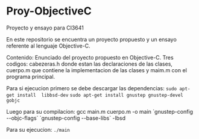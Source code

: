 # Proy-ObjectiveC
Proyecto y ensayo para CI3641

En este repositorio se encuentra un proyecto propuesto y un ensayo referente al lenguaje Objective-C.

Contenido:
Enunciado del proyecto propuesto en Objective-C.
Tres codigos: cabezeras.h donde estan las declaraciones de las clases, cuerpo.m que contiene la implementacion de las clases y maim.m con el programa principal.

Para si ejecucion primero se debe descargar las dependencias:
`sudo apt-get install  libbsd-dev`
`sudo apt-get install gnustep gnustep-devel gobjc`

Luego para su compilacion:
gcc main.m cuerpo.m -o main \`gnustep-config --objc-flags\` \`gnustep-config --base-libs\` -lbsd

Para su ejecucion:
`./main`
